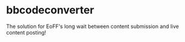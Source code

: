 bbcodeconverter
===============

The solution for EoFF's long wait between content submission and live content posting!
